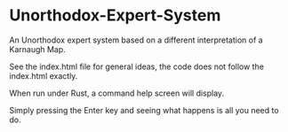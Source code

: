 # Unorthodox-Expert-System
An Unorthodox expert system based on a different interpretation of a Karnaugh Map.

See the index.html file for general ideas, the code does not follow the index.html exactly.

When run under Rust, a command help screen will display.  

Simply pressing the Enter key and seeing what happens is all you need to do.
